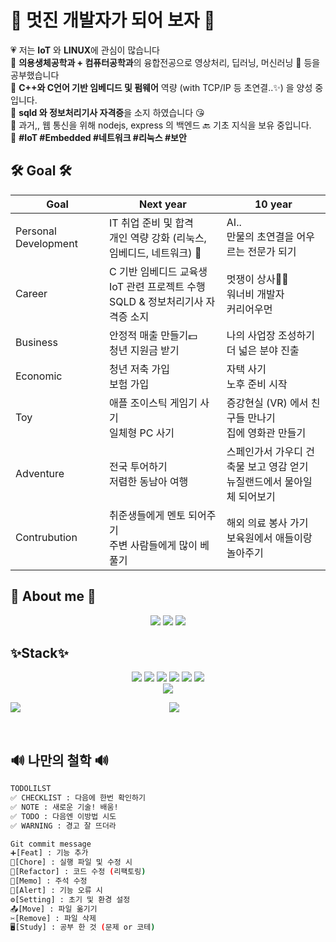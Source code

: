 <div>
<h1>🚀 멋진 개발자가 되어 보자 🚀</h1>
💗 저는 <b>IoT</b> 와 <b>LINUX</b>에 관심이 많습니다 </br>
🧡 <b>의용생체공학과 + 컴퓨터공학과</b>의 융합전공으로 영상처리, 딥러닝, 머신러닝 🩻 등을 공부했습니다 </br>
💙 <b>C++와 C언어 기반 임베디드 및 펌웨어</b> 역량 (with TCP/IP 등 초연결..✨) 을 양성 중입니다. </br>
💛 <b>sqld 와 정보처리기사 자격증</b>을 소지 하였습니다 😘 </br>
💚 과거,, 웹 통신을 위해 nodejs, express 의 백엔드 🔙 기초 지식을 보유 중입니다. </br>
💖 <b>#IoT #Embedded #네트워크 #리눅스 #보안</b> </br>

</div>
 <h2>🛠️ Goal 🛠️</h2>
 
| Goal | Next year | 10 year |
| --- | --- | --- |
| Personal Development | IT 취업 준비 및 합격 <br> 개인 역량 강화 (리눅스, 임베디드, 네트워크) 💪 | AI.. <br> 만물의 초연결을 어우르는 전문가 되기 |
| Career | C 기반 임베디드 교육생<br> IoT 관련 프로젝트 수행 <br> SQLD & 정보처리기사 자격증 소지 | 멋쟁이 상사🦹‍♀️ <br> 워너비 개발자<br>커리어우먼 |
| Business | 안정적 매출 만들기💵<br> 청년 지원금 받기 | 나의 사업장 조성하기<br>더 넓은 분야 진출 |
| Economic | 청년 저축 가입<br>보험 가입 | 자택 사기<br>노후 준비 시작 |
| Toy | 애플 조이스틱 게임기 사기<br>일체형 PC 사기 | 증강현실 (VR) 에서 친구들 만나기<br>집에 영화관 만들기 |
| Adventure | 전국 투어하기<br>저렴한 동남아 여행 | 스페인가서 가우디 건축물 보고 영감 얻기<br>뉴질랜드에서 물아일체 되어보기 |
| Contrubution | 취준생들에게 멘토 되어주기<br>주변 사람들에게 많이 베풀기 | 해외 의료 봉사 가기<br>보육원에서 애들이랑 놀아주기 |

<h2>🐸 About me 🐸</h2>
<div align="center">
<a href="https://alpaca-gt.tistory.com"><img src="https://img.shields.io/badge/tistory-6E9F18?style=flat-square&logo=tistory&logoColor=white&link=https://alpaca-gt.tistory.com"/></a>
<a href="https://github.com/gani0325"><img src="https://img.shields.io/badge/github-181717?style=flat-square&logo=github&logoColor=white&link=https://github.com/gani0325"/></a>
<a href="https://www.notion.so/40b67f33d22b42c9852cbe99cac32a92?pvs=4"><img src="https://img.shields.io/badge/notion-4285F4?style=flat-square&logo=notion&logoColor=white&link=https://www.notion.so/40b67f33d22b42c9852cbe99cac32a92?pvs=4"/></a>
</div>

<h2>✨Stack✨</h2>
<div align="center">
<img src="https://img.shields.io/badge/-python-success"> 
<img src="https://img.shields.io/badge/-IoT-blueviolet">
<img src="https://img.shields.io/badge/-OpenCV-red">
<img src="https://img.shields.io/badge/-MachineLearning-green">
<img src="https://img.shields.io/badge/-Embedded-pink">
<img src="https://img.shields.io/badge/-Raspberrypi-ff69b4"> </br>
<img src="https://hits.seeyoufarm.com/api/count/incr/badge.svg?url=https%3A%2F%2Fgithub.com%2Fgani0325&count_bg=%239473E7&title_bg=%233644E9&icon=&icon_color=%23E7E7E7&title=hits&edge_flat=false)](https://github.com/gani0325"/></a> </br>


<img align="left" src="https://github-readme-stats.vercel.app/api?username=gani0325&show_icons=true&theme=radical"/></a>
<a href="https://solved.ac/gani0325"><img src="http://mazassumnida.wtf/api/v2/generate_badge?boj=gani0325&theme=dark"/></a>
</div>

<br>
<h2>🔊 나만의 철학 🔊</h2>
	
```bash
TODOLILST
✅ CHECKLIST : 다음에 한번 확인하기
✅ NOTE : 새로운 기술! 배움!
✅ TODO : 다음엔 이방법 시도
✅ WARNING : 경고 잘 뜨더라

Git commit message
➕[Feat] : 기능 추가
🚀[Chore] : 실행 파일 및 수정 시 
🚧[Refactor] : 코드 수정 (리팩토링)
📃[Memo] : 주석 수정
🚨[Alert] : 기능 오류 시
⚙️[Setting] : 초기 및 환경 설정
📤[Move] : 파일 옮기기
✂️[Remove] : 파일 삭제
🖥️[Study] : 공부 한 것 (문제 or 코테)
```

